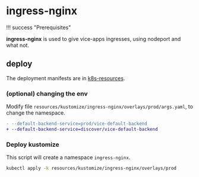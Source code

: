# ingress-nginx

!!! success "Prerequisites"


**ingress-nginx** is used to give vice-apps ingresses, using nodeport and what not.


## deploy

The deployment manifests are in [k8s-resources](k8s-resources.md).

### (optional) changing the env

Modify file `resources/kustomize/ingress-nginx/overlays/prod/args.yaml`, to change the namespace.

```diff
- --default-backend-service=prod/vice-default-backend
+ --default-backend-service=discover/vice-default-backend
```

### Deploy kustomize

This script will create a namespace `ingress-nginx`.

```bash
kubectl apply -k resources/kustomize/ingress-nginx/overlays/prod
```


